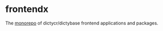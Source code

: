 # frontendx
The [monorepo](https://turbo.build/repo/docs/handbook/what-is-a-monorepo) of dictycr/dictybase frontend applications and packages.
